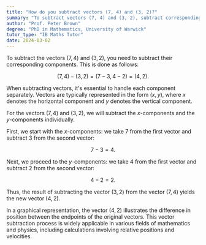 ```yaml
---
title: "How do you subtract vectors (7, 4) and (3, 2)?"
summary: "To subtract vectors (7, 4) and (3, 2), subtract corresponding components; (7-3, 4-2) = (4, 2)."
author: "Prof. Peter Brown"
degree: "PhD in Mathematics, University of Warwick"
tutor_type: "IB Maths Tutor"
date: 2024-03-02
---
```


To subtract the vectors $(7, 4)$ and $(3, 2)$, you need to subtract their corresponding components. This is done as follows: 

$$(7, 4) - (3, 2) = (7 - 3, 4 - 2) = (4, 2).$$

When subtracting vectors, it's essential to handle each component separately. Vectors are typically represented in the form $(x, y)$, where $x$ denotes the horizontal component and $y$ denotes the vertical component. 

For the vectors $(7, 4)$ and $(3, 2)$, we will subtract the $x$-components and the $y$-components individually. 

First, we start with the $x$-components: we take $7$ from the first vector and subtract $3$ from the second vector:

$$7 - 3 = 4.$$

Next, we proceed to the $y$-components: we take $4$ from the first vector and subtract $2$ from the second vector:

$$4 - 2 = 2.$$

Thus, the result of subtracting the vector $(3, 2)$ from the vector $(7, 4)$ yields the new vector $(4, 2)$. 

In a graphical representation, the vector $(4, 2)$ illustrates the difference in position between the endpoints of the original vectors. This vector subtraction process is widely applicable in various fields of mathematics and physics, including calculations involving relative positions and velocities.
    